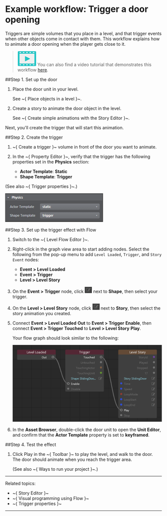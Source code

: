 # Example workflow: Trigger a door opening

Triggers are simple volumes that you place in a level, and that trigger events when other objects come in contact with them. This workflow explains how to animate a door opening when the player gets close to it.

> ![](../../images/icon_video.png) You can also find a video tutorial that demonstrates this workflow [here](http://area.autodesk.com/learning/trigger-a-door-opening).

##Step 1. Set up the door

1. Place the door unit in your level.

	See ~{ Place objects in a level }~.

2. Create a story to animate the door object in the level.

	See ~{ Create simple animations with the Story Editor }~.

Next, you'll create the trigger that will start this animation.

##Step 2. Create the trigger

1. ~{ Create a trigger }~ volume in front of the door you want to animate.
2. In the ~{ Property Editor }~, verify that the trigger has the following properties set in the **Physics** section:

	-	**Actor Template**: **Static**
	-	**Shape Template**: **Trigger**

 (See also ~{ Trigger properties }~.)

![](../../images/eg_trigger_props.png)

##Step 3. Set up the trigger effect with Flow

1. Switch to the ~{ Level Flow Editor }~.

2. Right-click in the graph view area to start adding nodes. Select the following from the pop-up menu to add `Level Loaded`, `Trigger`, and `Story Event` nodes:

	-	**Event > Level Loaded**
	-	**Event > Trigger**
	-	**Level > Level Story**

3. On the **Event > Trigger** node, click ![](../../images/icon_flowPencil.png) next to **Shape**, then select your trigger.

4. On the **Level > Level Story** node, click ![](../../images/icon_flowPencil.png) next to **Story**, then select the story animation you created.

5. Connect **Event > Level Loaded** **Out** to **Event > Trigger** **Enable**, then connect **Event > Trigger** **Touched** to **Level > Level Story** **Play**.

	Your flow graph should look similar to the following:

	![](../../images/eg_trigger_flow.png)

3. In the **Asset Browser**, double-click the door unit to open the **Unit Editor**, and confirm that the **Actor Template** property is set to **keyframed**.

##Step 4. Test the effect

1. Click Play in the ~{ Toolbar }~ to play the level, and walk to the door.
	The door should animate when you reach the trigger area.

	(See also ~{ Ways to run your project }~.)

---
Related topics:
-	~{ Story Editor }~
-	~{ Visual programming using Flow }~
-	~{ Trigger properties }~
---

